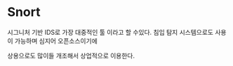 # Snort
시그니처 기반 IDS로 가장 대중적인 툴 이라고 할 수있다. 침입 탐지 시스템으로도 사용이 가능하며 심지어 오픈소스이기에 

상용으로도 많이들 개조해서 상업적으로 이용한다.
